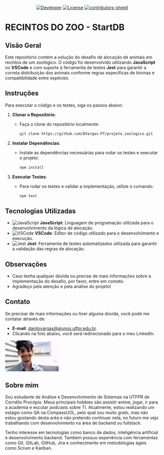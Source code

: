
<p align="center">
    <a href="https://github.com/DVargas-PT"><img alt="Developer" src="https://img.shields.io/badge/Developer-Danilo%20Silva%20Vargas-Success.svg?style=flat-square"/></a>
    <a href="https://github.com/DVargas-PT/projeto_zoologico/LICENSE"><img alt="License" src="https://img.shields.io/github/license/DVargas-PT/projeto_zoologico.svg?style=flat-square"/></a>
    <a href="https://github.com/DVargas-PT/projeto_zoologico/graphs/contributors"><img alt="contributors-shield" src="https://img.shields.io/github/contributors/DVargas-PT/projeto_zoologico.svg?style=flat-square"/></a>
</p>

# RECINTOS DO ZOO - StartDB

## Visão Geral
Este repositório contém a solução do desafio de alocação de animais em recintos de um zoológico. O código foi desenvolvido utilizando **JavaScript** no **VSCode** e com suporte à ferramenta de testes **Jest** para garantir a correta distribuição dos animais conforme regras específicas de biomas e compatibilidade entre espécies.

## Instruções
Para executar o código e os testes, siga os passos abaixo:

1. **Clonar o Repositório**:
   - Faça o clone do repositório localmente:
     ```bash
     git clone https://github.com/DVargas-PT/projeto_zoologico.git
     ```

2. **Instalar Dependências**:
   - Instale as dependências necessárias para rodar os testes e executar o projeto:
     ```bash
     npm install
     ```

3. **Executar Testes**:
   - Para rodar os testes e validar a implementação, utilize o comando:
     ```bash
     npm test
     ```

## Tecnologias Utilizadas
- ![JavaScript](https://img.shields.io/badge/JavaScript-ES6-yellow?style=flat-square&logo=javascript&logoColor=white) **JavaScript**: Linguagem de programação utilizada para o desenvolvimento da lógica de alocação.
- ![VSCode](https://img.shields.io/badge/VSCode-1.59.0-blue?style=flat-square&logo=visual-studio-code&logoColor=white) **VSCode**: Editor de código utilizado para o desenvolvimento e execução.
- ![Jest](https://img.shields.io/badge/Jest-27.0.6-blue?style=flat-square&logo=jest&logoColor=white) **Jest**: Ferramenta de testes automatizados utilizada para garantir a validação das regras de alocação.

## Observações
- Caso tenha qualquer dúvida ou precise de mais informações sobre a implementação do desafio, por favor, entre em contato.
- Agradeço pela atenção e pela análise do projeto!

## Contato
Se precisar de mais informações ou tiver alguma dúvida, você pode me contatar através de:

- **E-mail**: [danilovargas@alunos.utfpr.edu.br](mailto:danilovargas@alunos.utfpr.edu.br).
- Clicando na foto abaixo, você será redirecionado para o meu LinkedIn.

<a href="https://www.linkedin.com/in/danilo-silva-vargas-b407512aa/"><img src="foto_eu.jpg" alt="foto_danilo" width="180"></a>


## Sobre mim
Sou estudante de Análise e Desenvolvimento de Sistemas na UTFPR de Cornélio Procópio. Meus principais hobbies são assistir anime, jogar, ir para a academia e escutar podcasts sobre TI. Atualmente, estou realizando um estágio como QA na CompassUOL, pelo qual sou muito grato, mas não estou gostando desta aréa e não pretendo continuar nela, no futuro me vejo trabalhando com desenvolvimento na área de backend ou fullstack.

Tenho interesse em tecnologias como banco de dados, inteligência artificial e desenvolvimento backend. Também possuo experiência com ferramentas como Git, GitLab, GitHub, Jira e conhecimento em metodologias ágeis como Scrum e Kanban.
